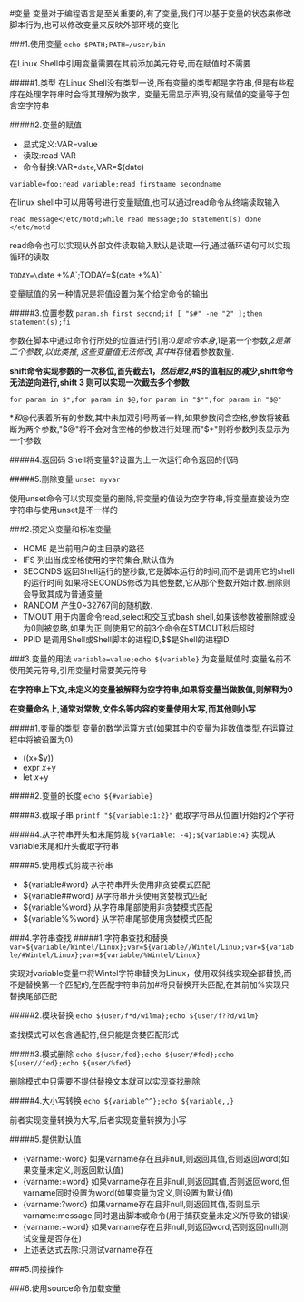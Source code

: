 #变量
变量对于编程语言是至关重要的,有了变量,我们可以基于变量的状态来修改脚本行为,也可以修改变量来反映外部环境的变化


###1.使用变量
`echo $PATH;PATH=/user/bin`

在Linux Shell中引用变量需要在其前添加美元符号,而在赋值时不需要

#####1.类型
在Linux Shell没有类型一说,所有变量的类型都是字符串,但是有些程序在处理字符串时会将其理解为数字，变量无需显示声明,没有赋值的变量等于包含空字符串

#####2.变量的赋值
+ 显式定义:VAR=value
+ 读取:read VAR
+ 命令替换:VAR=`date`,VAR=$(date)

`variable=foo;read variable;read firstname secondname`

在linux shell中可以用等号进行变量赋值,也可以通过read命令从终端读取输入

`read message</etc/motd;while read message;do statement(s) done </etc/motd`

read命令也可以实现从外部文件读取输入默认是读取一行,通过循环语句可以实现循环的读取

`TODAY=\`date +%A\`;TODAY=$(date +%A)`

变量赋值的另一种情况是将值设置为某个给定命令的输出

#####3.位置参数
`param.sh first second;if [ "$#" -ne "2" ];then statement(s);fi`

参数在脚本中通过命令行所处的位置进行引用:$0是命令本身,$1是第一个参数,$2是第二个参数,以此类推,这些变量值无法修改,其中$#存储着参数数量.

__shift命令实现参数的一次移位,首先截去$1，然后是$2,#$的值相应的减少,shift命令无法逆向进行,shift 3 则可以实现一次截去多个参数__

`for param in $*;for param in $@;for param in "$*";for param in "$@"`

$*和$@代表着所有的参数,其中未加双引号两者一样,如果参数间含空格,参数将被截断为两个参数,"$@"将不会对含空格的参数进行处理,而"$*"则将参数列表显示为一个参数

#####4.返回码
Shell将变量$?设置为上一次运行命令返回的代码

#####5.删除变量
`unset myvar`

使用unset命令可以实现变量的删除,将变量的值设为空字符串,将变量直接设为空字符串与使用unset是不一样的

###2.预定义变量和标准变量
+ HOME 是当前用户的主目录的路径
+ IFS 列出当成空格使用的字符集合,默认值为<space><tab><newline>
+ SECONDS 返回Shell运行的整秒数,它是脚本运行的时间,而不是调用它的shell的运行时间.如果将SECONDS修改为其他整数,它从那个整数开始计数.删除则会导致其成为普通变量
+ RANDOM 产生0~32767间的随机数.
+ TMOUT 用于内置命令read,select和交互式bash shell,如果该参数被删除或设为0则被忽略,如果为正,则使用它的前3个命令在$TMOUT秒后超时
+ PPID 是调用Shell或Shell脚本的进程ID,$$是Shell的进程ID


###3.变量的用法
`variable=value;echo ${variable}`
为变量赋值时,变量名前不使用美元符号,引用变量时需要美元符号

__在字符串上下文,未定义的变量被解释为空字符串,如果将变量当做数值,则解释为0__

__在变量命名上,通常对常数,文件名等内容的变量使用大写,而其他则小写__


#####1.变量的类型
变量的数学运算方式(如果其中的变量为非数值类型,在运算过程中将被设置为0)
+ $(($x+$y))
+ expr $x+$y
+ let $x+$y

#####2.变量的长度
`echo ${#variable}`

#####3.截取子串
`printf "${variable:1:2}"`
截取字符串从位置1开始的2个字符

#####4.从字符串开头和末尾剪裁
`${variable: -4};${variable:4}`
实现从variable末尾和开头截取字符串

#####5.使用模式剪裁字符串

+ ${variable#word} 从字符串开头使用非贪婪模式匹配
+ ${variable##word} 从字符串开头使用贪婪模式匹配
+ ${variable%word} 从字符串尾部使用非贪婪模式匹配
+ ${variable%%word} 从字符串尾部使用贪婪模式匹配

###4.字符串查找
#####1.字符串查找和替换
`var=${variable/Wintel/Linux};var=${variable//Wintel/Linux;var=${variable/#Wintel/Linux};var=${variable/%Wintel/Linux}`

实现对variable变量中将Wintel字符串替换为Linux，使用双斜线实现全部替换,而不是替换第一个匹配的,在匹配字符串前加#将只替换开头匹配,在其前加%实现只替换尾部匹配

#####2.模块替换
`echo ${user/f*d/wilma};echo ${user/f??d/wilm}`

查找模式可以包含通配符,但只能是贪婪匹配形式

#####3.模式删除
`echo ${user/fed};echo ${user/#fed};echo ${user//fed};echo ${user/%fed}`

删除模式中只需要不提供替换文本就可以实现查找删除

#####4.大小写转换
`echo ${variable^^};echo ${variable,,}`

前者实现变量转换为大写,后者实现变量转换为小写

#####5.提供默认值
+ {varname:-word} 如果varname存在且非null,则返回其值,否则返回word(如果变量未定义,则返回默认值)
+ {varname:=word} 如果varname存在且非null,则返回其值,否则返回word,但varname同时设置为word(如果变量为定义,则设置为默认值)
+ {varname:?word} 如果varname存在且非null,则返回其值,否则显示varname:message,同时退出脚本或命令(用于捕获变量未定义所导致的错误)
+ {varname:+word} 如果varname存在且非null,则返回word,否则返回null(测试变量是否存在)
+ 上述表达式去除:只测试varname存在

###5.间接操作

###6.使用source命令加载变量


